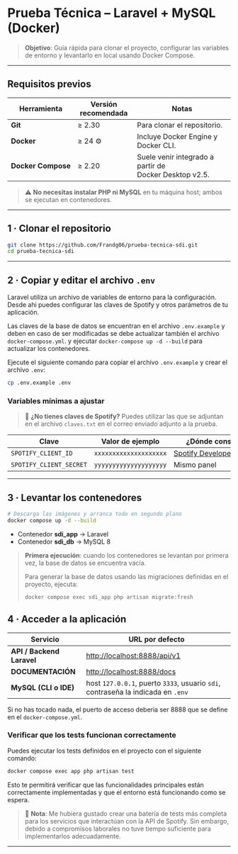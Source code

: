 # Prueba Técnica – Laravel + MySQL (Docker)

> **Objetivo**: Guía rápida para clonar el proyecto, configurar las variables de entorno y levantarlo en local usando Docker Compose.

---

## Requisitos previos

| Herramienta        | Versión recomendada | Notas                                                  |
| ------------------ | ------------------- | ------------------------------------------------------ |
| **Git**            | ≥ 2.30              | Para clonar el repositorio.                            |
| **Docker**         | ≥ 24 ⚙︎             | Incluye Docker Engine y Docker CLI.                    |
| **Docker Compose** | ≥ 2.20              | Suele venir integrado a partir de Docker Desktop v2.5. |

> ⚠️ **No necesitas instalar PHP ni MySQL** en tu máquina host; ambos se ejecutan en contenedores.

---

## 1 · Clonar el repositorio

```bash
git clone https://github.com/Frandg06/prueba-tecnica-sdi.git
cd prueba-tecnica-sdi
```

---

## 2 · Copiar y editar el archivo `.env`

Laravel utiliza un archivo de variables de entorno para la configuración. Desde ahi puedes configurar las claves de Spotify y otros parámetros de tu aplicación.

Las claves de la base de datos se encuentran en el archivo `.env.example` y deben en caso de ser modificadas se debe actualizar también el archivo `docker-compose.yml`.
y ejecutar `docker-compose up -d --build` para actualizar los contenedores.

Ejecute el siguiente comando para copiar el archivo `.env.example` y crear el archivo `.env`:

```bash
cp .env.example .env
```

### Variables mínimas a ajustar

> 🔑 **¿No tienes claves de Spotify?** Puedes utilizar las que se adjuntan en el archivo `claves.txt` en el correo enviado adjunto a la prueba.

| Clave                   | Valor de ejemplo       | ¿Dónde conseguirlo?                                                     |
| ----------------------- | ---------------------- | ----------------------------------------------------------------------- |
| `SPOTIFY_CLIENT_ID`     | `xxxxxxxxxxxxxxxxxxxx` | [Spotify Developer Dashboard](https://developer.spotify.com/dashboard/) |
| `SPOTIFY_CLIENT_SECRET` | `yyyyyyyyyyyyyyyyyyyy` | Mismo panel                                                             |

---

## 3 · Levantar los contenedores

```bash
# Descarga las imágenes y arranca todo en segundo plano
docker compose up -d --build
```

-   Contenedor **sdi_app** → Laravel
-   Contenedor **sdi_db** → MySQL 8

> **Primera ejecución**: cuando los contenedores se levantan por primera vez, la base de datos se encuentra vacía.
>
> Para generar la base de datos usando las migraciones definidas en el proyecto, ejecuta:
>
> ```bash
> docker compose exec sdi_app php artisan migrate:fresh
> ```

## 4 · Acceder a la aplicación

| Servicio                  | URL por defecto                                                                  |
| ------------------------- | -------------------------------------------------------------------------------- |
| **API / Backend Laravel** | [http://localhost:8888/api/v1](http://localhost:8888/api/v1)                     |
| **DOCUMENTACIÓN**         | [http://localhost:8888/docs](http://localhost:8888/docs)                         |
| **MySQL (CLI o IDE)**     | host `127.0.0.1`, puerto `3333`, usuario `sdi`, contraseña la indicada en `.env` |

Si no has tocado nada, el puerto de acceso deberia ser 8888 que se define en el `docker-compose.yml`.

### Verificar que los tests funcionan correctamente

Puedes ejecutar los tests definidos en el proyecto con el siguiente comando:

```bash
docker compose exec app php artisan test
```

Esto te permitirá verificar que las funcionalidades principales están correctamente implementadas y que el entorno está funcionando como se espera.

> 🧪 **Nota**: Me hubiera gustado crear una batería de tests más completa para los servicios que interactúan con la API de Spotify. Sin embargo, debido a compromisos laborales no tuve tiempo suficiente para implementarlos adecuadamente.

---
